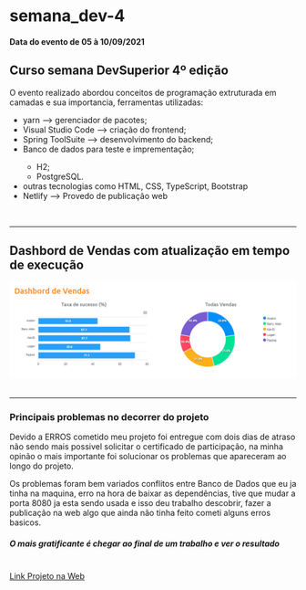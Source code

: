 <h1>semana_dev-4</h1>
<h4>Data do evento de 05 à 10/09/2021</h4>
<h2>Curso semana DevSuperior 4º edição</h2>
<p>O evento realizado abordou conceitos de programação extruturada em camadas e sua importancia, ferramentas utilizadas:</p>
<ul>
  <li>yarn --> gerenciador de pacotes;</li>
  <li>Visual Studio Code --> criação do frontend;</li>
  <li>Spring ToolSuite --> desenvolvimento do backend;</li>
  <li>Banco de dados para teste e imprementação;</li>
  <ul>
    <li>H2;</li>
    <li>PostgreSQL.</li>
  </ul>
  <li>outras tecnologias como HTML, CSS, TypeScript, Bootstrap</li>
  <li>Netlify --> Provedo de publicação web</li>
</ul>
<br><hr>
<div>
  <h2>Dashbord de Vendas com atualização em tempo de execução</h2>
  <img src="Dashbord_venda.png" alt="Imagem do dashbord do site gráfico de barra e rosco">
  
</div>
<br><hr>
<h3>Principais problemas no decorrer do projeto</h3>
<p>Devido a ERROS cometido meu projeto foi entregue com dois dias de atraso não sendo mais possivel solicitar o certificado de participação, na minha opinão o mais importante foi solucionar os problemas que apareceram ao longo do projeto.</p>
<p>Os problemas foram bem variados conflitos entre Banco de Dados que eu ja tinha na maquina, erro na hora de baixar as dependências, tive que mudar a porta 8080 ja esta sendo usada e isso deu trabalho descobrir, fazer a publicação na web algo que ainda não tinha feito cometi alguns erros basicos.</p>
<h5>O mais gratificante é chegar ao final de um trabalho e ver o resultado</h5>
<br>
<a href="https://dsvendas-sinobre.netlify.app">Link Projeto na Web</a>
